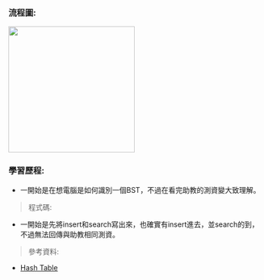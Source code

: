 ### 流程圖:

<img src='https://github.com/OPlobo/Learning/blob/master/idea/Untitled%20Diagram%20(3).jpg' height=250 weight =250>


### 學習歷程:
* 一開始是在想電腦是如何識別一個BST，不過在看完助教的測資變大致理解。
> 程式碼:
* 一開始是先將insert和search寫出來，也確實有insert進去，並search的到，不過無法回傳與助教相同測資。

> 參考資料:
* [Hash Table](https://docs.google.com/presentation/d/e/2PACX-1vT1HO9Nl475k2bR0l1x8_Tr4V5Wzx0BEqp9bpmHckvj8kTeJehhYVlOJUDVPhLQm6kjGCJ_sLMSBUw5/pub?start=false&loop=false&delayms=3000&slide=id.g790b8351ca_0_59)
